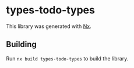 # types-todo-types

This library was generated with [Nx](https://nx.dev).

## Building

Run `nx build types-todo-types` to build the library.
